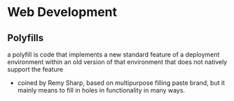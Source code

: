 # Web Development

## Polyfills

a polyfill is code that implements a new standard feature of a deployment environment within an old version of that environment that does not natively support the feature

- coined by Remy Sharp, based on multipurpose filling paste brand, but it mainly means to fill in holes in functionality in many ways.